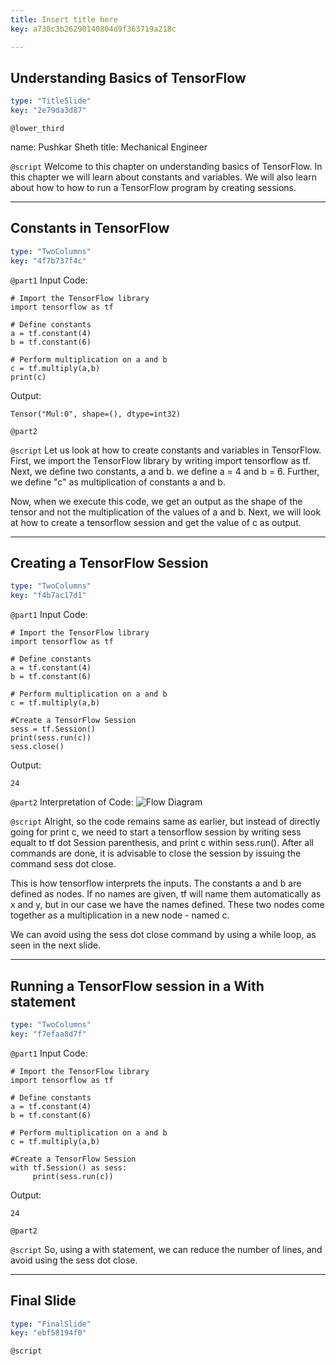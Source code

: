 ```yaml
---
title: Insert title here
key: a730c3b26290140804d9f363719a218c

---
```

## Understanding Basics of TensorFlow

```yaml
type: "TitleSlide"
key: "2e79da3d87"
```

`@lower_third`

name: Pushkar Sheth
title: Mechanical Engineer


`@script`
Welcome to this chapter on understanding basics of TensorFlow. In this chapter we will learn about constants and variables. We will also learn about how to how to run a TensorFlow program by creating sessions.


---
## Constants in TensorFlow

```yaml
type: "TwoColumns"
key: "4f7b737f4c"
```

`@part1`
Input Code:
```
# Import the TensorFlow library
import tensorflow as tf

# Define constants
a = tf.constant(4)
b = tf.constant(6)

# Perform multiplication on a and b
c = tf.multiply(a,b)
print(c)
```



Output:
```
Tensor("Mul:0", shape=(), dtype=int32)
```


`@part2`



`@script`
Let us look at how to create constants and variables in TensorFlow.
First, we import the TensorFlow library by writing import tensorflow as tf.
Next, we  define two constants, a and b. we define a = 4 and b = 6.
Further, we define "c" as multiplication of constants a and b.

Now, when we execute this code, we get an output as the shape of the tensor and not the multiplication of the values of a and b.
Next, we will look at how to create a tensorflow session and get the value of c as output.


---
## Creating a TensorFlow Session

```yaml
type: "TwoColumns"
key: "f4b7ac17d1"
```

`@part1`
Input Code:
```
# Import the TensorFlow library
import tensorflow as tf

# Define constants
a = tf.constant(4)
b = tf.constant(6)

# Perform multiplication on a and b
c = tf.multiply(a,b)

#Create a TensorFlow Session
sess = tf.Session()
print(sess.run(c))
sess.close()
```

Output:
```
24
```


`@part2`
Interpretation of Code:
![Flow Diagram](https://assets.datacamp.com/production/repositories/3605/datasets/52a4493db49457dd668c825909cc5ae41f74e02f/flowdiag1.png)


`@script`
Alright, so the code remains same as earlier, but instead of directly going for print c, we need to start a tensorflow session by writing sess equalt to tf dot Session parenthesis, and print c within sess.run().
After all commands are done, it is advisable to close the session by issuing the command sess dot close.

This is how tensorflow interprets the inputs. The constants a and b are defined as nodes. If no names are given, tf will name them automatically as x and y, but in our case we have the names defined.
These two nodes come together as a multiplication in a new node - named c.


 We can avoid using the sess dot close command by using a while loop, as seen in the next slide.


---
## Running a TensorFlow session in a With statement

```yaml
type: "TwoColumns"
key: "f7efaa8d7f"
```

`@part1`
Input Code:
```
# Import the TensorFlow library
import tensorflow as tf

# Define constants
a = tf.constant(4)
b = tf.constant(6)

# Perform multiplication on a and b
c = tf.multiply(a,b)

#Create a TensorFlow Session
with tf.Session() as sess:
     print(sess.run(c))
```

Output:
```
24
```


`@part2`



`@script`
So, using a with statement, we can reduce the number of lines, and avoid using the sess dot close.


---
## Final Slide

```yaml
type: "FinalSlide"
key: "ebf58194f0"
```

`@script`


